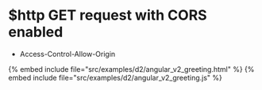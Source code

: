 # $http GET request with CORS enabled

* Access-Control-Allow-Origin

{% embed include file="src/examples/d2/angular_v2_greeting.html" %}
{% embed include file="src/examples/d2/angular_v2_greeting.js" %}



